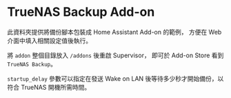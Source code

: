 # TrueNAS Backup Add-on

此資料夾提供將備份腳本包裝成 Home Assistant Add-on 的範例，
方便在 Web 介面中填入相關設定值後執行。

將 `addon` 整個目錄放入 `/addons` 後重啟 Supervisor，
即可於 Add-on Store 看到 `TrueNAS Backup`。

`startup_delay` 參數可以指定在發送 Wake on LAN 後等待多少秒才開始備份，以符合 TrueNAS 開機所需時間。
